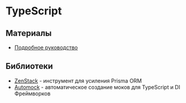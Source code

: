 # TypeScript

## Материалы
- [Подробное руководство](https://github.com/nauchikus/typescript-definitive-guide)
## Библиотеки
- [ZenStack](https://zenstack.dev/) - инструмент для усиления Prisma ORM
- [Automock](https://github.com/automock/automock) - автоматическое создание моков для TypeScript и DI Фреймворков
